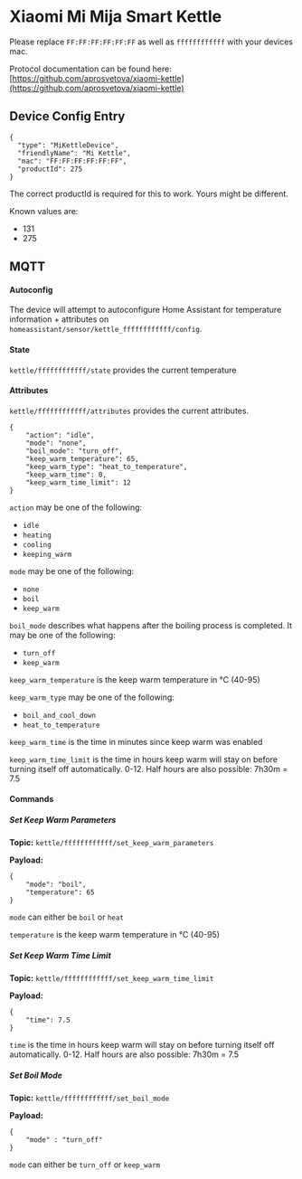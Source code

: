 # Xiaomi Mi Mija Smart Kettle
Please replace `FF:FF:FF:FF:FF:FF` as well as `ffffffffffff` with your devices mac.

Protocol documentation can be found here: [https://github.com/aprosvetova/xiaomi-kettle](https://github.com/aprosvetova/xiaomi-kettle)

## Device Config Entry
```
{
  "type": "MiKettleDevice",
  "friendlyName": "Mi Kettle",
  "mac": "FF:FF:FF:FF:FF:FF",
  "productId": 275
}
```
The correct productId is required for this to work. Yours might be different.

Known values are: 
* 131
* 275

## MQTT

#### Autoconfig
The device will attempt to autoconfigure Home Assistant for temperature information + attributes on 
`homeassistant/sensor/kettle_ffffffffffff/config`.

#### State
`kettle/ffffffffffff/state` provides the current temperature

#### Attributes
`kettle/ffffffffffff/attributes` provides the current attributes.

```
{
    "action": "idle",
    "mode": "none",
    "boil_mode": "turn_off",
    "keep_warm_temperature": 65,
    "keep_warm_type": "heat_to_temperature",
    "keep_warm_time": 0,
    "keep_warm_time_limit": 12
}
```
`action` may be one of the following:
* `idle`
* `heating`
* `cooling`
* `keeping_warm`

`mode` may be one of the following:
* `none`
* `boil`
* `keep_warm`

`boil_mode` describes what happens after the boiling process is completed.
It may be one of the following:
* `turn_off`
* `keep_warm`

`keep_warm_temperature` is the keep warm temperature in °C (40-95)

`keep_warm_type` may be one of the following:
* `boil_and_cool_down`
* `heat_to_temperature`

`keep_warm_time` is the time in minutes since keep warm was enabled

`keep_warm_time_limit` is the time in hours keep warm will stay on before turning itself off automatically. 0-12.
Half hours are also possible: 7h30m = 7.5

#### Commands

##### Set Keep Warm Parameters
**Topic:** `kettle/ffffffffffff/set_keep_warm_parameters`

**Payload:**
```
{
    "mode": "boil",
    "temperature": 65
}
```
`mode` can either be `boil` or `heat`

`temperature` is the keep warm temperature in °C (40-95)

##### Set Keep Warm Time Limit
**Topic:** `kettle/ffffffffffff/set_keep_warm_time_limit`

**Payload:**
```
{
    "time": 7.5
}
```
`time` is the time in hours keep warm will stay on before turning itself off automatically. 0-12.
Half hours are also possible: 7h30m = 7.5

##### Set Boil Mode
**Topic:** `kettle/ffffffffffff/set_boil_mode`

**Payload:**
```
{
    "mode" : "turn_off"
}
```
`mode` can either be `turn_off` or `keep_warm`
